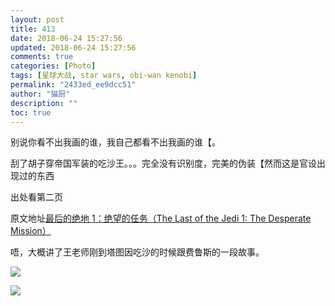```yaml
---
layout: post
title: 413
date: 2018-06-24 15:27:56
updated: 2018-06-24 15:27:56
comments: true
categories: [Photo]
tags: [星球大战, star wars, obi-wan kenobi]
permalink: "2433ed_ee9dcc51"
author: "猫厨"
description: ""
toc: true
---
```


<p>别说你看不出我画的谁，我自己都看不出我画的谁【。</p> 
<p>刮了胡子穿帝国军装的吃沙王。。。完全没有识别度，完美的伪装【然而这是官设出现过的东西</p> 
<p>出处看第二页</p> 
<p>原文地址<a target="_blank" rel="nofollow" href="http://www.starwarsfans.cn/misc/The_Last_of_the_Jedi_1_-_The_Desperate_Mission.txt"  >最后的绝地 1：绝望的任务（The Last of the Jedi 1: The Desperate Mission）</a></p> 
<p>唔，大概讲了王老师刚到塔图因吃沙的时候跟费鲁斯的一段故事。</p>

![](/img/img_cVZNdzJtQk9JV2NUd1ZQa25pSWZkbkUzOUNaZjl1NTYvVXFjTXZjVU8rbVF4eHdodnp4NVNRPT0.jpg)

![](/img/img_cVZNdzJtQk9JV2NUd1ZQa25pSWZkbkZ1YnFqOVpLdnNPZnFFbVVpK1FTTVlISDBLWjRzMHlRPT0.jpg)